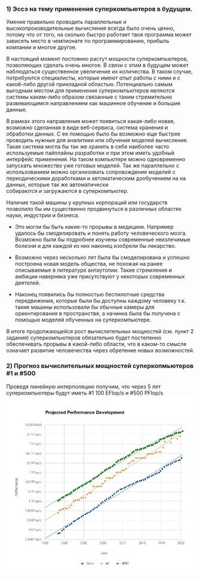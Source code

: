 ### 1) Эссэ на тему применения суперкомпьютеров в будущем.

Умение правильно проводить параллельные и высокопроизводительные вычисления всегда было очень ценно, потому что от того, на сколько быстро работает твоя программа может зависеть место в чемпионате по программированию, прибыль компании и многое другое. 

В настоящий момент постоянно растут мощности суперкомпьютеров, позволяющих сделать очень многое. В связи с этим в будущем может наблюдаться существенное увеличение их количества. В таком случае, потребуются специалисты, которые имеют опыт работы с ними и с какой-либо другой прикладной областью. Потенциально самым выгодным местом для применения суперкомпьютеров являются системы  каким-либо образом связанные с таким стремительно развивающимся направлением как машинное обучение и большие данные.  

В рамках этого направления может появиться какая-либо новая, возможно сделанная в виде веб-сервиса, система хранения и обработки  данных. С ее помощью было бы возможно еще быстрее проводить нужные для аналитики или обучения моделей  вычисления. Такая система могла бы так же хранить в себе наиболее часто используемые пайплайны разработки и  при этом иметь удобный интерфейс применения. На таком компьютере можно одновременно запускать множество  уже готовых моделей. Так же параллельно с использованием можно организовать сопровождение моделей с   периодическими доработками и автоматическим дообучением на на данных, которые так же автоматически  
собираются и загружаются в суперкомпьютер. 

Наличие такой машины у крупных корпораций или государств позволило бы им существенно продвинуться в различных областях науки, индустрии и бизнеса. 

* Это могли бы быть какие-то прорывы в медицине. Например удалось бы смоделировать и понять работу человеческого мозга. Возможно были бы подробнее изучены современные неизлечимые болезни и для каждой из них наконец изобрели бы лекарство.

* Возможно через несколько лет была бы смоделирована и успешно построена новая модель общества, не похожая на ранее описываемые в литературе антиутопии. Такие стремления и амбиции наверняка уже присутствуют у некоторых современных деятелей.

* Наконец появились бы полностью беспилотные средства передвижения, которые были бы доступны каждому человеку т.к. такие машины использовали бы обычные камеры для ориентирования в пространстве, а начинка была бы получена с помощью моделей обученных на суперкомпьютере. 

В итоге продолжающейся рост вычислительных мощностей (см. пункт 2 задания) суперкомпьютеров обязательно  будет постепенно обеспечивать прорывы в какой-либо области, что в каком-то смысле означает развитие человечества через обретение новых возможностей.

### 2) Прогноз вычислительных мощностей суперкопмьютеров #1 и #500

Проведя линейную интерполяцию получим, что через 5 лет суперкомпьютеры будут иметь #1 100 EFlop/s и #500 PFlop/s  
![](graph_suppc.png)
